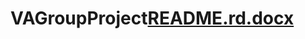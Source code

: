 # VAGroupProject[README.rd.docx](https://github.com/aditeyananda/VAGroupProject/files/8587812/README.rd.docx)
